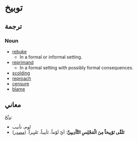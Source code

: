 
# توبيخ

## ترجمة

### Noun

- [rebuke](https://www.arabdict.com/en/english-arabic/rebuke)
	- In a formal or informal setting.
- [reprimand](https://www.arabdict.com/en/english-arabic/reprimand)
	- In a formal setting with possibly formal consequences.
- [scolding](https://www.arabdict.com/en/english-arabic/scolding)
- [reproach](https://www.arabdict.com/en/english-arabic/reproach)
- [censure](https://www.arabdict.com/en/english-arabic/censure)
- [blame](https://www.arabdict.com/en/english-arabic/blame)

## معاني

وبَّخَ:
* لوم، تأنيب
* **تَلَقَّى تَوْبِيخاً مِنَ الْمَجْلِسِ التَّأدِيبِيِّ**: أيْ لَوْماً، تَأنِيباً، تَعْيِيراً. ([مصدر](https://www.arabdict.com/en/%D8%B9%D8%B1%D8%A8%D9%8A-%D8%B9%D8%B1%D8%A8%D9%8A/%D8%AA%D9%88%D8%A8%D9%8A%D8%AE#:~:text=%D8%A3%D9%8A%D9%92%20%D9%84%D9%8E%D9%88%D9%92%D9%85%D8%A7%D9%8B%D8%8C%20%D8%AA%D9%8E%D8%A3%D9%86%D9%90%D9%8A%D8%A8%D8%A7%D9%8B%D8%8C%20%D8%AA%D9%8E%D8%B9%D9%92%D9%8A%D9%90%D9%8A%D8%B1%D8%A7%D9%8B))


